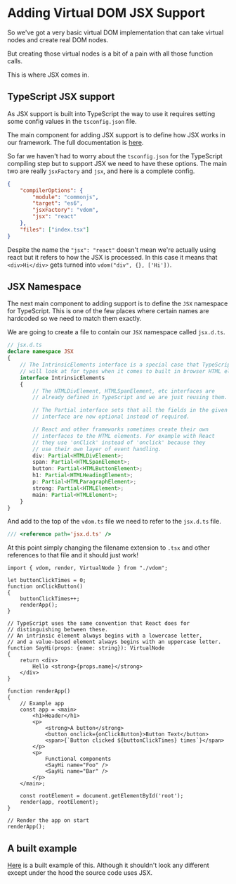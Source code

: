 # Adding Virtual DOM JSX Support
So we've got a very basic virtual DOM implementation that can take virtual nodes and create real DOM nodes.

But creating those virtual nodes is a bit of a pain with all those function calls.

This is where JSX comes in.

## TypeScript JSX support
As JSX support is built into TypeScript the way to use it requires setting some config values in the `tsconfig.json` file.

The main component for adding JSX support is to define how JSX works in our framework. The full documentation is [here](https://www.typescriptlang.org/docs/handbook/jsx.html).

So far we haven't had to worry about the `tsconfig.json` for the TypeScript compiling step but to support JSX we need to have these options. The main two are really `jsxFactory` and `jsx`, and here is a complete config.

```json
{
    "compilerOptions": {
        "module": "commonjs",
        "target": "es6",
        "jsxFactory": "vdom",
        "jsx": "react"
    },
    "files": ["index.tsx"]
}
```

Despite the name the `"jsx": "react"` doesn't mean we're actually using react but it refers to how the JSX is processed. In this case it means that `<div>Hi</div>` gets turned into `vdom("div", {}, ['Hi'])`.

## JSX Namespace
The next main component to adding support is to define the `JSX` namespace for TypeScript. This is one of the few places where certain names are hardcoded so we need to match them exactly.

We are going to create a file to contain our `JSX` namespace called `jsx.d.ts`.

```typescript
// jsx.d.ts
declare namespace JSX
{
    // The IntrinsicElements interface is a special case that TypeScript
    // will look at for types when it comes to built in browser HTML elements.
    interface IntrinsicElements
    {
        // The HTMLDivElement, HTMLSpanElement, etc interfaces are
        // already defined in TypeScript and we are just reusing them.

        // The Partial interface sets that all the fields in the given
        // interface are now optional instead of required.

        // React and other frameworks sometimes create their own
        // interfaces to the HTML elements. For example with React
        // they use 'onClick' instead of 'onclick' because they
        // use their own layer of event handling.
        div: Partial<HTMLDivElement>;
        span: Partial<HTMLSpanElement>;
        button: Partial<HTMLButtonElement>;
        h1: Partial<HTMLHeadingElement>;
        p: Partial<HTMLParagraphElement>;
        strong: Partial<HTMLElement>;
        main: Partial<HTMLElement>;
    }
}
```

And add to the top of the `vdom.ts` file we need to refer to the `jsx.d.ts` file.

```typescript
/// <reference path='jsx.d.ts' />
```

At this point simply changing the filename extension to `.tsx` and other references to that file and it should just work!

```tsx
import { vdom, render, VirtualNode } from "./vdom";

let buttonClickTimes = 0;
function onClickButton()
{
    buttonClickTimes++;
    renderApp();
}

// TypeScript uses the same convention that React does for
// distinguishing between these.
// An intrinsic element always begins with a lowercase letter,
// and a value-based element always begins with an uppercase letter.
function SayHi(props: {name: string}): VirtualNode
{
    return <div>
        Hello <strong>{props.name}</strong>
    </div>
}

function renderApp()
{
    // Example app
    const app = <main>
        <h1>Header</h1>
        <p>
            <strong>A button</strong>
            <button onclick={onClickButton}>Button Text</button>
            <span>{`Button clicked ${buttonClickTimes} times`}</span>
        </p>
        <p>
            Functional components
            <SayHi name="Foo" />
            <SayHi name="Bar" />
        </p>
    </main>;

    const rootElement = document.getElementById('root');
    render(app, rootElement);
}

// Render the app on start
renderApp();
```

## A built example
[Here](./addingVirtualDomJsxSupport/deploy/index.html) is a built example of this. Although it shouldn't look any different except under the hood the source code uses JSX.